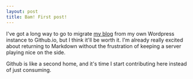 ```yaml
---
layout: post
title: Bam! First post!
---
```


I've got a long way to go to migrate [my blog](https://rswhiting.com) from my own Wordpress instance to Github.io, but I think it'll be worth it. I'm already really excited about returning to Markdown without the frustration of keeping a server playing nice on the side.

Github is like a second home, and it's time I start contributing here instead of just consuming.
